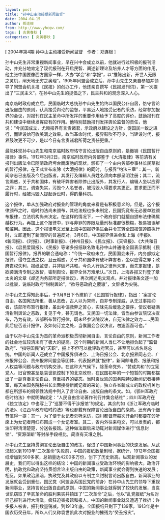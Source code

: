 ```yaml
---
layout: post
title: "孙中山主动接受新闻监督"
date: 2004-04-15
author: 郑连根
from: http://www.yhcqw.com/
tags: [ 炎黄春秋 ]
categories: [ 炎黄春秋 ]
---
```



[ 2004年第4期 孙中山主动接受新闻监督　作者：郑连根 ]


孙中山先生非常重视新闻事业，早在兴中会成立以前，他就进行过积极的报刊活动，并充分地肯定了现代报刊在开启民智、阐述新理论及培养人才等方面的作用，他主张中国要像西方国家一样，大办“学会”和“学报”，以“推陈出新，开世人无限之灵机，阐天地无穷之奥理”。1905年同盟会成立后，孙中山先生又亲自参加并领导了同盟会机关报《民报》的创办工作，他还亲自撰写《民报发刊词》，第一次提出了“三民主义”。在孙中山先生的提倡之下，民主共和的观念深入人心。


南京临时政府成立后，民国临时大总统孙中山先生始终以国民公仆自居，恪守言论出版自由的原则，认真接受舆论的监督，平易近人地接受记者的采访，经常参加报界的会议，对报刊在民主革命中所发挥的重要作用给予了高度的评价，鼓励报刊在共和建设中继续发挥应有的作用。他特别鼓励报刊发挥舆论监督的责任，他说：“今民国成立，尤赖报界有言责诸君，示政府以建设之方针，促国民一致之进行，而建设始可收美满之效果。故当革命时代，报界鼓吹不可少，当建设时代，报界鼓吹更不可少，是以今日有言责诸君所荷之责任更重。”


最能体现孙中山先生和南京临时政府恪守言论出版自由原则的，是撤销《民国暂行报律》事件。1912年3月2日，南京临时政府内务部鉴于《大清报律》等前清有关报刊出版法令已随清政府垮台而废弛的现状，颁布了一个由内务部参事林长民草拟的暂行报律，在正式宣布废除《大清报律》的同时，与报界“约法三章”：其一，新闻杂志已出版及今后出版者，其发行及编辑人员姓名须向本部呈明注册；其二，流言煽惑，关于共和国体，有破坏弊害者除停止出版外，其发行人、编辑人坐以应得之罪；其三，调查失实，污毁个人名誉者，被污毁人得要求其更正。要求更正而不履行时，经被污毁人提起诉讼时，得酌量科罚。


这个报律，单从加强政府对报业的管理的角度来看是有积极意义的。但是，这个报律颁布之时，临时约法尚未颁布，其他法规也多未制定，民国究竟有无必要单独颁布报律，立法机构尚未决定。在这样的情况下，一个政府部门就擅自颁布法律确属越权行为。再加上这个报律中，罪与非罪的界限及量刑标准都很模糊，极易被误解和滥用。因此，这个报律电文发至上海中国报界俱进会并令其转全国报馆遵照执行时，立即遭到了新闻界的普遍反对。3月6日，中国报界俱进会和上海《申报》、《新闻报》、《时报》、《时事新报》、《神州日报》、《民立报》、《天铎报》、《大共和日报》、《启民爱国报》、《民报》等诸多报纸联名致电孙中山并通电全国表示抵制《民国暂行报律》。报界的联合通电称：“今统一政府未立，民国国会未开，内务部拟定报律，侵夺立法之权，且云煽惑，关于共和国体有破坏弊害者，坐以应得之罪；政府丧权失利，报纸监督，并非破坏共和。今杀人行劫之律尚未定，而先定报律，是欲袭满清专制之故智，钳制舆论，报界全体万难承认。”次日，上海各报又刊登了章太炎的文章《却还内务部所定报律议》，再次阐述电文观点，并对报律条文逐一加以批驳，说临时政府“钳制舆论”，“欲导恶政府之覆辙”，文辞极为尖锐。


孙中山先生得知此事后，于3月9日下令撤销了《民国暂行报律》，指出：“案言论自由，各国宪法所重，善从恶改，古人以为常师，自非专制淫威，从无过事摧抑者，该部所布暂行报律，虽出补偏救弊之苦心，实昧先后缓急之要序，使议者疑满清钳制舆论之恶政，复见于今，甚无谓也。又民国一切法律，皆当由参议院议决宣布，乃为有效。该部所布暂行报律，既未经参议院议决，自无法律之效力……民国此后应否设计报律，及如何订立之处，当俟国会会议决议，勿遽亟亟可也。”


由于以孙中山先生为首的革命派积极贯彻新闻自由、言论自由的原则，新闻工作者的社会地位较清末有了极大的提高。这个时期的新闻人当仁不让地担负起了“监督政府”、“指导国民”的“天职”，报上不但可以批评政府官员，甚至可以点名骂总统。中国的新闻人还成立了中国报界俱进会、上海日报公会、北京报界同志会、广州报界公会、贵州报界同盟会等团体，代表报界就“报律”，新闻邮电费、报纸和报人权益等问题与政府机构交涉。在这种大气候下，除革命党外，“赞成共和”的立宪党人、旧官僚甚至是袁世凯控制下的北京政府，在民国初年的一个短暂的时期都摆出了一副尊奉言论自由、尊重报界的姿态。当时袁世凯的国务院特设新闻记者接待室，每天由国务院秘书长出面接待新闻记者的采访。独立各省新成立的政权机关也都在所颁布的纲领性法规中列入了言论自由、出版自由的条文。如，《鄂州军政府临时约法》中就明确规定：“人民自由言论著作刊行并集会结社”；四川军政府在《独立协定》中也写上了“巡警不得干涉报馆”的规定。其余的如《浙江军政府临时约法》、《江西军政府临时约法》等也都载有保障言论出版自由的条款。还有两个细节值得一提：其一，为了便于女记者旁听采访，四川都督府每次开会时都要在旁听席上为女记者用红布围成一个女记者室。其二，省内外往来电文，可以发表的，都油印得清清楚楚，分送各报馆。这种做法跟后来动辄对新闻媒体进行“信息封锁”、“资源垄断”等封杀手段相比，简直有天壤之别。


孙中山先生坚持贯彻言论出版自由的政策，促进了中国新闻事业的快速发展。从武汉起义到1913年“二次革命”失败前，中国的报纸数量剧增，据统计，1912年全国报纸增加到500多家，总销量达4200多万份，创下了历史新高。纵观新闻事业的发展史，我们可以得出这样的结论：中国的新闻事业受政治环境的影响极大。政治开明，执政党和政府坚持贯彻言论出版自由的政策，新闻事业就会得到快速的发展；相反，如果政治黑暗，执政党及其政府以专制主义钳制言论出版自由，新闻事业的发展就会受到重创。国民党（同盟会系国民党的前身）在孙中山先生的领导下重视新闻事业，坚持言论出版自由的原则，中国的新闻事业就得到了较快的发展，当袁世凯窃取了辛亥革命的胜利果实并镇压了“二次革命”之后，他以“乱党报纸”为名对异己报刊进行大清洗，疯狂迫害报馆和报人，中国的新闻事业就又遭遇了挫折：许多报人被害，报刊数量锐减，到1913年底，全国报纸只剩下了139家。1913年是中国农历癸丑年，所以人们又称袁世凯此次对报业的摧残为“癸丑报灾”。


